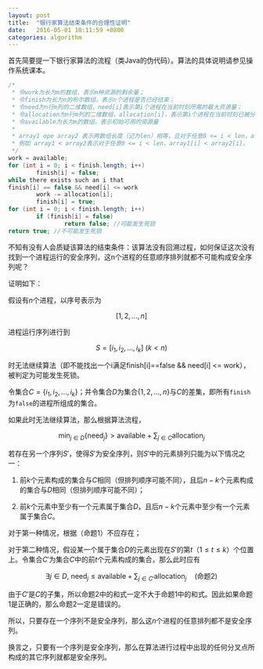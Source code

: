 ```yaml
---
layout: post
title:  "银行家算法结束条件的合理性证明"
date:   2016-05-01 10:11:59 +0800
categories: algorithm
---
```


首先简要提一下银行家算法的流程（类Java的伪代码）。算法的具体说明请参见操作系统课本。

```java
/*
 * 令work为长为m的数组，表示m种资源的剩余量；
 * 令finish为长为n的布尔数组，表示n个进程是否已经结束；
 * 令need为n行m列的二维数组，need[i]表示第i个进程在当前时刻所需的最大资源量；
 * 令allocation为n行m列的二维数组，allocation[i]，表示第i个进程在当前时刻已被分配的资源量。
 * 令available为长为m的数组，表示初始可用的资源量
 *
 * array1 ope array2 表示两数组长度（记为len）相等，且对于任意0 <= i < len，array1[i] ope array2[i]。
 * 例如 array1 < array2表示对于任意0 <= i < len，array1[i] < array2[i]。
 */
work = available;
for (int i = 0; i < finish.length; i++)
        finish[i] = false;
while there exists such an i that
finish[i] == false && need[i] <= work
        work -= allocation[i];
        finish[i] = true;
for (int i = 0; i < finish.length; i++)
        if (finish[i] = false)
                return false; //可能发生死锁
return true; //不可能发生死锁
```

不知有没有人会质疑该算法的结束条件：该算法没有回溯过程，如何保证这次没有找到一个进程运行的安全序列，这n个进程的任意顺序排列就都不可能构成安全序列呢？

证明如下：

假设有$n$个进程，以序号表示为

$$
[1, 2, \dots, n]
$$

进程运行序列进行到

$$
S = [i_1, i_2, \dots, i_k]\ (k < n)
$$

时无法继续算法（即不能找出一个i满足finish[i]==false && need[i] <= work），被判定为可能发生死锁。

令集合$C = \{i_1, i_2, \dots, i_k\}$；并令集合$D$为集合$\{1, 2, \dots, n\}$与$C$的差集，即所有`finish`为`false`的进程所组成的集合。

如果此时无法继续算法，那么根据算法流程，

$$
\min_{j\in D}\big\{\text{need}_j\big\} > \text{available} + \sum_{j \in C}\text{allocation}_j
$$

若存在另一个序列$S'$，使得$S'$为安全序列，则$S'$中的元素排列只能为以下情况之一：

1. 前$k$个元素构成的集合与$C$相同（但排列顺序可能不同），且后$n-k$个元素构成的集合与$D$相同（但排列顺序可能不同）；

2. 前$k$个元素中至少有一个元素属于集合$D$，且后$n-k$个元素中至少有一个元素属于集合$C$。

对于第一种情况，根据（命题1）不应存在；

对于第二种情况，假设某一个属于集合$D$的元素出现在$S'$的第$t$（$1\le t\le k$）个位置上。令集合$C'$为集合$C$中的前$t$个元素构成的集合，那么此时应有

$$
\exists j \in D,\ \text{need}_j \le \text{available} + \sum_{j \in C'}\text{allocation}_j\quad\text{(命题2)}
$$

由于$C'$是$C$的子集，所以命题2中的和式一定不大于命题1中的和式。因此如果命题1是正确的，那么命题2一定是错误的。

所以，只要存在一个序列不是安全序列，那么这$n$个进程的任意排列都不是安全序列。

换言之，只要有一个序列是安全序列，那么在算法进行过程中出现的任何分叉点所构成的其它序列就都是安全序列。

